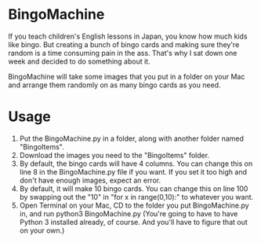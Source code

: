 # BingoMachine

If you teach children's English lessons in Japan, you know how much kids like bingo. But creating a bunch of bingo cards and making sure they're random is a time consuming pain in the ass. That's why I sat down one week and decided to do something about it.

BingoMachine will take some images that you put in a folder on your Mac and arrange them randomly on as many bingo cards as you need.

# Usage

1. Put the BingoMachine.py in a folder, along with another folder named "BingoItems".
2. Download the images you need to the "BingoItems" folder.
3. By default, the bingo cards will have 4 columns. You can change this on line 8 in the BingoMachine.py file if you want. If you set it too high and don't have enough images, expect an error.
4. By default, it will make 10 bingo cards. You can change this on line 100 by swapping out the "10" in "for x in range(0,10):" to whatever you want.
5. Open Terminal on your Mac, CD to the folder you put BingoMachine.py in, and run python3 BingoMachine.py (You're going to have to have Python 3 installed already, of course. And you'll have to figure that out on your own.)
